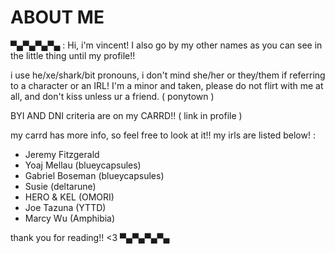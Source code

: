 # ABOUT ME
▀▄▀▄▀▄▀▄ : Hi, i'm vincent! I also go by my other names as you can see in the little thing until my profile!!


i use he/xe/shark/bit pronouns, i don't mind she/her or they/them if referring to a character or an IRL! 
I'm a minor and taken, please do not flirt with me at all, and don't kiss unless ur a friend. ( ponytown )

BYI AND DNI criteria are on my CARRD!! ( link in profile ) 

my carrd has more info, so feel free to look at it!! my irls are listed below! :
- Jeremy Fitzgerald
- Yoaj Mellau (blueycapsules)
- Gabriel Boseman (blueycapsules)
- Susie (deltarune)
- HERO & KEL (OMORI)
- Joe Tazuna (YTTD)
- Marcy Wu (Amphibia)

thank you for reading!! <3 
▀▄▀▄▀▄▀▄ 
